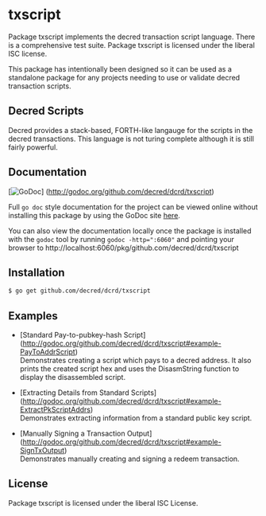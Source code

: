 txscript
========

Package txscript implements the decred transaction script language.  There is
a comprehensive test suite.  Package txscript is licensed under the liberal ISC
license.

This package has intentionally been designed so it can be used as a standalone
package for any projects needing to use or validate decred transaction scripts.

## Decred Scripts

Decred provides a stack-based, FORTH-like langauge for the scripts in
the decred transactions.  This language is not turing complete
although it is still fairly powerful.

## Documentation

[![GoDoc](https://godoc.org/github.com/decred/dcrd/txscript?status.png)]
(http://godoc.org/github.com/decred/dcrd/txscript)

Full `go doc` style documentation for the project can be viewed online without
installing this package by using the GoDoc site
[here](http://godoc.org/github.com/decred/dcrd/txscript).

You can also view the documentation locally once the package is installed with
the `godoc` tool by running `godoc -http=":6060"` and pointing your browser to
http://localhost:6060/pkg/github.com/decred/dcrd/txscript

## Installation

```bash
$ go get github.com/decred/dcrd/txscript
```

## Examples

* [Standard Pay-to-pubkey-hash Script]
  (http://godoc.org/github.com/decred/dcrd/txscript#example-PayToAddrScript)  
  Demonstrates creating a script which pays to a decred address.  It also
  prints the created script hex and uses the DisasmString function to display
  the disassembled script.

* [Extracting Details from Standard Scripts]
  (http://godoc.org/github.com/decred/dcrd/txscript#example-ExtractPkScriptAddrs)  
  Demonstrates extracting information from a standard public key script.

* [Manually Signing a Transaction Output]
  (http://godoc.org/github.com/decred/dcrd/txscript#example-SignTxOutput)  
  Demonstrates manually creating and signing a redeem transaction.

## License

Package txscript is licensed under the liberal ISC License.
